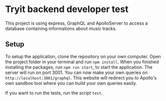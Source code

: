 # Tryit backend developer test

This project is using express, GraphQL and ApolloServer to access a database containing informations about music tracks.

## Setup

To setup the application, clone the repository on your own computer. Open the project folder in your terminal and run ```npm install```. When you finished installing the packages, run ```npm run start```, to start the application. The server will run on port 3001. You can now make your own queries on ```http://localhost:3001/graphql```. This website will redirect you to Apollo's own sandbox tool where you can build your own queries easily.

If you want to run the tests, run the script ```test```.
